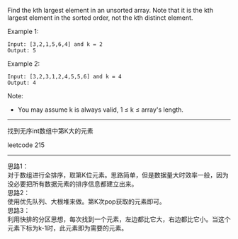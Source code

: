 Find the kth largest element in an unsorted array. Note that it is the kth largest element in the sorted order, not the kth distinct element.

Example 1:

```
Input: [3,2,1,5,6,4] and k = 2
Output: 5
```

Example 2:

```
Input: [3,2,3,1,2,4,5,5,6] and k = 4
Output: 4
```

Note:
- You may assume k is always valid, 1 ≤ k ≤ array's length.

----

找到无序int数组中第K大的元素

leetcode 215

----

思路1：<br>
对于数组进行全排序，取第K位元素。思路简单，但是数据量大时效率一般，因为没必要把所有数据元素的排序信息都建立出来。<br>
思路2：<br>
使用优先队列、大根堆来做。第K次pop获取的元素即可。<br>
思路3：<br>
利用快排的分区思想，每次找到一个元素，左边都比它大，右边都比它小。当这个元素下标为k-1时，此元素即为需要的元素。
